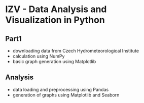 # IZV - Data Analysis and Visualization in Python

## Part1 
  - downloading data from Czech Hydrometeorological Institute
  - calculation using NumPy
  - basic graph generation using Matplotlib

## Analysis
  - data loading and preprocessing using Pandas
  - generation of graphs using Matplotlib and Seaborn
